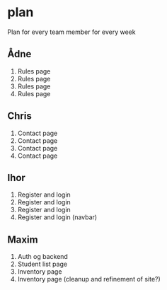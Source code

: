 # plan

Plan for every team member for every week

## Ådne

1. Rules page
2. Rules page
3. Rules page
4. Rules page

## Chris

1. Contact page
2. Contact page
3. Contact page
4. Contact page

## Ihor

1. Register and login
2. Register and login
3. Register and login
4. Register and login (navbar)

## Maxim

1. Auth og backend
2. Student list page
3. Inventory page
4. Inventory page (cleanup and refinement of site?)
